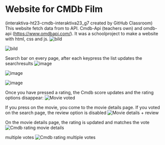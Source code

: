 # Website for CMDb Film
(interaktiva-ht23-cmdb-interaktiva23_g7 created by GitHub Classroom)
This website fetch data from to API. Cmdb-Api (teachers own) and omdb-api (https://www.omdbapi.com/).
It was a schoolproject to make a website with html, css and js.
![bild](https://github.com/systemvetenskap/interaktiva-ht23-cmdb-interaktiva23_g7/assets/117045688/1e20e282-eebd-47b4-add4-7c0a9ba6bd64)

![bild](https://github.com/systemvetenskap/interaktiva-ht23-cmdb-interaktiva23_g7/assets/117045688/9008a039-cf36-4540-be2c-a8d90679079a)


Search bar on every page, after each keypress the list updates the searchresults
![image](https://github.com/moma97/Cineasternas-movie-database/assets/117289081/42190415-4cc5-4830-9ee4-d567a24d78d4)


![image](https://github.com/moma97/Cineasternas-movie-database/assets/117289081/cfd640a7-3089-40cd-8560-a67b17fdf0d9)


![image](https://github.com/moma97/Cineasternas-movie-database/assets/117289081/c8915568-b633-4249-b2b2-da06af703540)


Once you have pressed a rating, the Cmdb score updates and the rating options disappear:
![Movie voted](https://github.com/moma97/Cineasternas-movie-database/assets/117289081/16a579bf-3da8-4a7d-9109-746ff61e4605)

If you press on the movie, you come to the movie details page. If you voted on the search page, the review option is disabled
![Movie details + review](https://github.com/moma97/Cineasternas-movie-database/assets/117289081/ee43d494-7882-4e4d-b274-d3dc936b7762)

On the movie details page, the rating is updated and matches the vote
![Cmdb rating movie details](https://github.com/moma97/Cineasternas-movie-database/assets/117289081/47e0ded7-6070-4d13-8302-444a865edd4e)

multiple votes
![Cmdb rating multiple votes](https://github.com/moma97/Cineasternas-movie-database/assets/117289081/78ba8864-323d-4009-bb90-8a34644e7f4d)
